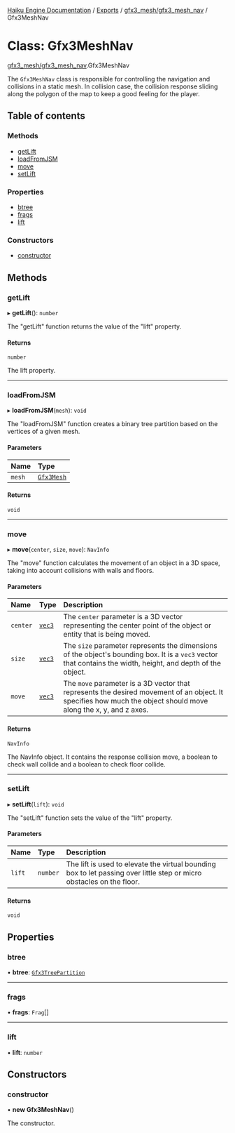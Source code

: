 [Haiku Engine Documentation](../README.md) / [Exports](../modules.md) / [gfx3\_mesh/gfx3\_mesh\_nav](../modules/gfx3_mesh_gfx3_mesh_nav.md) / Gfx3MeshNav

# Class: Gfx3MeshNav

[gfx3_mesh/gfx3_mesh_nav](../modules/gfx3_mesh_gfx3_mesh_nav.md).Gfx3MeshNav

The `Gfx3MeshNav` class is responsible for controlling the navigation and collisions in a static mesh.
In collision case, the collision response sliding along the polygon of the map to keep a good
feeling for the player.

## Table of contents

### Methods

- [getLift](gfx3_mesh_gfx3_mesh_nav$Gfx3MeshNav.md#getlift)
- [loadFromJSM](gfx3_mesh_gfx3_mesh_nav$Gfx3MeshNav.md#loadfromjsm)
- [move](gfx3_mesh_gfx3_mesh_nav$Gfx3MeshNav.md#move)
- [setLift](gfx3_mesh_gfx3_mesh_nav$Gfx3MeshNav.md#setlift)

### Properties

- [btree](gfx3_mesh_gfx3_mesh_nav$Gfx3MeshNav.md#btree)
- [frags](gfx3_mesh_gfx3_mesh_nav$Gfx3MeshNav.md#frags)
- [lift](gfx3_mesh_gfx3_mesh_nav$Gfx3MeshNav.md#lift)

### Constructors

- [constructor](gfx3_mesh_gfx3_mesh_nav$Gfx3MeshNav.md#constructor)

## Methods

### getLift

▸ **getLift**(): `number`

The "getLift" function returns the value of the "lift" property.

#### Returns

`number`

The lift property.

___

### loadFromJSM

▸ **loadFromJSM**(`mesh`): `void`

The "loadFromJSM" function creates a binary tree partition based on the vertices of a given mesh.

#### Parameters

| Name | Type |
| :------ | :------ |
| `mesh` | [`Gfx3Mesh`](gfx3_mesh_gfx3_mesh$Gfx3Mesh.md) |

#### Returns

`void`

___

### move

▸ **move**(`center`, `size`, `move`): `NavInfo`

The "move" function calculates the movement of an object in a 3D space, taking into account
collisions with walls and floors.

#### Parameters

| Name | Type | Description |
| :------ | :------ | :------ |
| `center` | [`vec3`](../modules/core_global.md#vec3) | The `center` parameter is a 3D vector representing the center point of the object or entity that is being moved. |
| `size` | [`vec3`](../modules/core_global.md#vec3) | The `size` parameter represents the dimensions of the object's bounding box. It is a `vec3` vector that contains the width, height, and depth of the object. |
| `move` | [`vec3`](../modules/core_global.md#vec3) | The `move` parameter is a 3D vector that represents the desired movement of an object. It specifies how much the object should move along the x, y, and z axes. |

#### Returns

`NavInfo`

The NavInfo object.
It contains the response collision move, a boolean to check wall collide and a boolean to check floor collide.

___

### setLift

▸ **setLift**(`lift`): `void`

The "setLift" function sets the value of the "lift" property.

#### Parameters

| Name | Type | Description |
| :------ | :------ | :------ |
| `lift` | `number` | The lift is used to elevate the virtual bounding box to let passing over little step or micro obstacles on the floor. |

#### Returns

`void`

## Properties

### btree

• **btree**: [`Gfx3TreePartition`](gfx3_gfx3_tree_partition$Gfx3TreePartition.md)

___

### frags

• **frags**: `Frag`[]

___

### lift

• **lift**: `number`

## Constructors

### constructor

• **new Gfx3MeshNav**()

The constructor.
